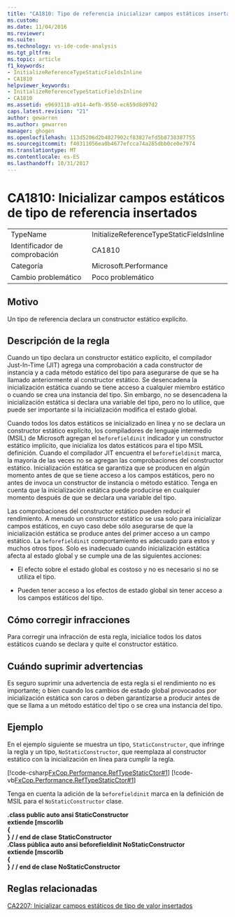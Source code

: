 ```yaml
---
title: "CA1810: Tipo de referencia inicializar campos estáticos insertados | Documentos de Microsoft"
ms.custom: 
ms.date: 11/04/2016
ms.reviewer: 
ms.suite: 
ms.technology: vs-ide-code-analysis
ms.tgt_pltfrm: 
ms.topic: article
f1_keywords:
- InitializeReferenceTypeStaticFieldsInline
- CA1810
helpviewer_keywords:
- InitializeReferenceTypeStaticFieldsInline
- CA1810
ms.assetid: e9693118-a914-4efb-9550-ec659d8d97d2
caps.latest.revision: "21"
author: gewarren
ms.author: gewarren
manager: ghogen
ms.openlocfilehash: 113d5206d2b4827902cf83827efd5b8738387755
ms.sourcegitcommit: f40311056ea0b4677efcca74a285dbb0ce0e7974
ms.translationtype: MT
ms.contentlocale: es-ES
ms.lasthandoff: 10/31/2017
---
```

# <a name="ca1810-initialize-reference-type-static-fields-inline"></a>CA1810: Inicializar campos estáticos de tipo de referencia insertados
|||  
|-|-|  
|TypeName|InitializeReferenceTypeStaticFieldsInline|  
|Identificador de comprobación|CA1810|  
|Categoría|Microsoft.Performance|  
|Cambio problemático|Poco problemático|  
  
## <a name="cause"></a>Motivo  
 Un tipo de referencia declara un constructor estático explícito.  
  
## <a name="rule-description"></a>Descripción de la regla  
 Cuando un tipo declara un constructor estático explícito, el compilador Just-In-Time (JIT) agrega una comprobación a cada constructor de instancia y a cada método estático del tipo para asegurarse de que se ha llamado anteriormente al constructor estático. Se desencadena la inicialización estática cuando se tiene acceso a cualquier miembro estático o cuando se crea una instancia del tipo. Sin embargo, no se desencadena la inicialización estática si declara una variable del tipo, pero no lo utilice, que puede ser importante si la inicialización modifica el estado global.  
  
 Cuando todos los datos estáticos se inicializado en línea y no se declara un constructor estático explícito, los compiladores de lenguaje intermedio (MSIL) de Microsoft agregan el `beforefieldinit` indicador y un constructor estático implícito, que inicializa los datos estáticos para el tipo MSIL definición. Cuando el compilador JIT encuentra el `beforefieldinit` marca, la mayoría de las veces no se agregan las comprobaciones del constructor estático. Inicialización estática se garantiza que se producen en algún momento antes de que se tiene acceso a los campos estáticos, pero no antes de invoca un constructor de instancia o método estático. Tenga en cuenta que la inicialización estática puede producirse en cualquier momento después de que se declara una variable del tipo.  
  
 Las comprobaciones del constructor estático pueden reducir el rendimiento. A menudo un constructor estático se usa solo para inicializar campos estáticos, en cuyo caso debe sólo asegurarse de que la inicialización estática se produce antes del primer acceso a un campo estático. La `beforefieldinit` comportamiento es adecuado para estos y muchos otros tipos. Solo es inadecuado cuando inicialización estática afecta al estado global y se cumple una de las siguientes acciones:  
  
-   El efecto sobre el estado global es costoso y no es necesario si no se utiliza el tipo.  
  
-   Pueden tener acceso a los efectos de estado global sin tener acceso a los campos estáticos del tipo.  
  
## <a name="how-to-fix-violations"></a>Cómo corregir infracciones  
 Para corregir una infracción de esta regla, inicialice todos los datos estáticos cuando se declara y quite el constructor estático.  
  
## <a name="when-to-suppress-warnings"></a>Cuándo suprimir advertencias  
 Es seguro suprimir una advertencia de esta regla si el rendimiento no es importante; o bien cuando los cambios de estado global provocados por inicialización estática son caros o deben garantizarse a producir antes de que se llama a un método estático del tipo o se crea una instancia del tipo.  
  
## <a name="example"></a>Ejemplo  
 En el ejemplo siguiente se muestra un tipo, `StaticConstructor`, que infringe la regla y un tipo, `NoStaticConstructor`, que reemplaza al constructor estático con la inicialización en línea para cumplir la regla.  
  
 [!code-csharp[FxCop.Performance.RefTypeStaticCtor#1](../code-quality/codesnippet/CSharp/ca1810-initialize-reference-type-static-fields-inline_1.cs)]
 [!code-vb[FxCop.Performance.RefTypeStaticCtor#1](../code-quality/codesnippet/VisualBasic/ca1810-initialize-reference-type-static-fields-inline_1.vb)]  
  
 Tenga en cuenta la adición de la `beforefieldinit` marca en la definición de MSIL para el `NoStaticConstructor` clase.  
  
 **.class public auto ansi StaticConstructor**  
 **extiende [mscorlib**  
**{**  
**} / / end de clase StaticConstructor**  
**.Class pública auto ansi beforefieldinit NoStaticConstructor**  
 **extiende [mscorlib**  
**{**  
**} / / end de clase NoStaticConstructor**   
## <a name="related-rules"></a>Reglas relacionadas  
 [CA2207: Inicializar campos estáticos de tipo de valor insertados](../code-quality/ca2207-initialize-value-type-static-fields-inline.md)